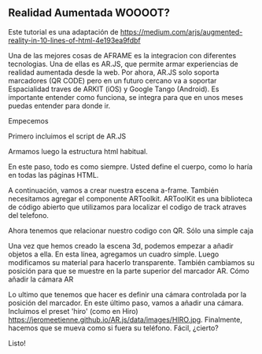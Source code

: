 ## Realidad Aumentada WOOOOT?

Este tutorial es una adaptación de 
https://medium.com/arjs/augmented-reality-in-10-lines-of-html-4e193ea9fdbf


Una de las mejores cosas de AFRAME es la  integracion con diferentes tecnologias.
Una de ellas es AR.JS, que permite armar experiencias de realidad aumentada desde la web.
Por ahora, AR.JS solo soporta marcadores (QR CODE) pero en un futuro cercano va a soportar Espacialidad traves de ARKIT (iOS) y Google Tango (Android).
Es importante entender como funciona, se integra para que en unos meses puedas entender para donde ir.

Empecemos 

Primero incluimos el script de AR.JS

Armamos luego la estructura html habitual.

En este paso, todo es como siempre. Usted define el cuerpo, como lo haría en todas las páginas HTML.


A continuación, vamos a crear nuestra escena a-frame. También necesitamos agregar el componente ARToolkit.  ARToolKit es una biblioteca de código abierto que utilizamos para localizar el codigo de track atraves del telefono.


Ahora tenemos que relacionar nuestro codigo con QR.
Sólo una simple caja

Una vez que hemos creado la escena 3d, podemos empezar a añadir objetos a ella. 
En esta línea, agregamos un cuadro simple. 
Luego modificamos su material para hacerlo transparente. 
También cambiamos su posición para que se muestre en la parte superior del marcador AR.
Cómo añadir la cámara AR

Lo ultimo que tenemos que hacer es definir una cámara controlada por la posición del marcador.
En este último paso, vamos a añadir una cámara. 
Incluimos el preset 'hiro' (como en Hiro) https://jeromeetienne.github.io/AR.js/data/images/HIRO.jpg. 
Finalmente, hacemos que se mueva como si fuera su teléfono. Fácil, ¿cierto?

Listo! 

